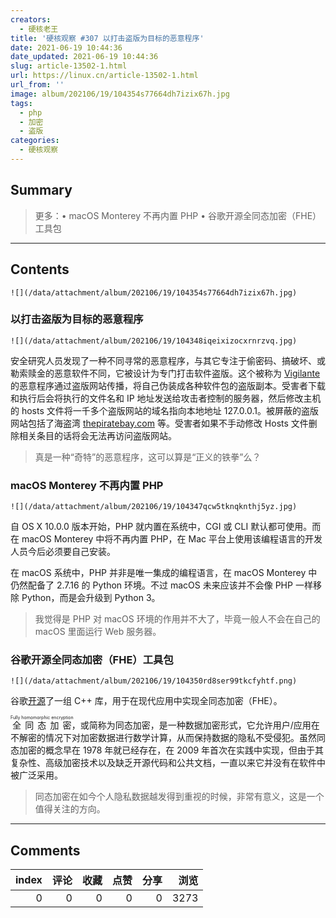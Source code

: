 ```yaml
---
creators:
  - 硬核老王
title: '硬核观察 #307 以打击盗版为目标的恶意程序'
date: 2021-06-19 10:44:36
date_updated: 2021-06-19 10:44:36
slug: article-13502-1.html
url: https://linux.cn/article-13502-1.html
url_from: ''
image: album/202106/19/104354s77664dh7izix67h.jpg
tags:
  - php
  - 加密
  - 盗版
categories:
  - 硬核观察
---
```


## Summary

> 更多：• macOS Monterey 不再内置 PHP • 谷歌开源全同态加密（FHE）工具包

***

<!-- more -->

## Contents

`![](/data/attachment/album/202106/19/104354s77664dh7izix67h.jpg)`

### 以打击盗版为目标的恶意程序

`![](/data/attachment/album/202106/19/104348iqeixizocxrnrzvq.jpg)`

安全研究人员发现了一种不同寻常的恶意程序，与其它专注于偷密码、搞破坏、或勒索赎金的恶意软件不同，它被设计为专门打击软件盗版。这个被称为 [Vigilante](https://news.sophos.com/en-us/2021/06/17/vigilante-antipiracy-malware/) 的恶意程序通过盗版网站传播，将自己伪装成各种软件包的盗版副本。受害者下载和执行后会将执行的文件名和 IP 地址发送给攻击者控制的服务器，然后修改主机的 hosts 文件将一千多个盗版网站的域名指向本地地址 127.0.0.1。被屏蔽的盗版网站包括了海盗湾 [thepiratebay.com](http://thepiratebay.com/) 等。受害者如果不手动修改 Hosts 文件删除相关条目的话将会无法再访问盗版网站。

> 
> 真是一种“奇特”的恶意程序，这可以算是“正义的铁拳”么？
> 
> 
> 

### macOS Monterey 不再内置 PHP

`![](/data/attachment/album/202106/19/104347qcw5tknqknthj5yz.jpg)`

自 OS X 10.0.0 版本开始，PHP 就内置在系统中，CGI 或 CLI 默认都可使用。而在 macOS Monterey 中将不再内置 PHP，在 Mac 平台上使用该编程语言的开发人员今后必须要自己安装。

在 macOS 系统中，PHP 并非是唯一集成的编程语言，在 macOS Monterey 中仍然配备了 2.7.16 的 Python 环境。不过 macOS 未来应该并不会像 PHP 一样移除 Python，而是会升级到 Python 3。

> 
> 我觉得是 PHP 对 macOS 环境的作用并不大了，毕竟一般人不会在自己的 macOS 里面运行 Web 服务器。
> 
> 
> 

### 谷歌开源全同态加密（FHE）工具包

`![](/data/attachment/album/202106/19/104350rd8ser99tkcfyhtf.png)`

谷歌[开源](https://therecord.media/google-open-sources-fully-homomorphic-encryption-fhe-toolkit/)了一组 C++ 库，用于在现代应用中实现全同态加密（FHE）。

<ruby> 全同态加密 <rt>  Fully homomorphic encryption </rt></ruby>，或简称为同态加密，是一种数据加密形式，它允许用户/应用在不解密的情况下对加密数据进行数学计算，从而保持数据的隐私不受侵犯。虽然同态加密的概念早在 1978 年就已经存在，在 2009 年首次在实践中实现，但由于其复杂性、高级加密技术以及缺乏开源代码和公共文档，一直以来它并没有在软件中被广泛采用。

> 
> 同态加密在如今个人隐私数据越发得到重视的时候，非常有意义，这是一个值得关注的方向。
> 
> 
>

***

## Comments


|   index |   评论 |   收藏 |   点赞 |   分享 |   浏览 |
|--------:|-------:|-------:|-------:|-------:|-------:|
|       0 |      0 |      0 |      0 |      0 |   3273 |
